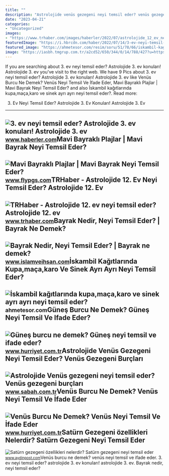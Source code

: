 ```yaml
---
title: ""
description: "Astrolojide venüs gezegeni neyi temsil eder? venüs gezegeni burçları"
date: "2023-04-21"
categories:
- "Uncategorized"
images:
- "https://www.trhaber.com/images/haberler/2022/07/astrolojide_12_ev_neyi_temsil_eder_astrolojide_12_ev_konulari_ne_h56951_cb027.jpg"
featuredImage: "https://i.hbrcdn.com/haber/2022/07/14/3-ev-neyi-temsil-eder-astrolojide-3-ev-15076594_377_amp.jpg"
featured_image: "https://ahmetesor.com/resim/soru/51/78/66/iskambil-kagitlarinda-kupamacakaro-ve-sinek-ayri-ayri-neyi-temsil-eder-5178662928.jpg"
image: "https://iasbh.tmgrup.com.tr/a2cd52/650/344/0/14/788/427?u=https://isbh.tmgrup.com.tr/sbh/2021/12/14/venus-gezegeni-neyi-temsil-eder-venus-burclari-nasil-etkiler-e1-1639482343615.jpg"
---
```


If you are searching about 3. ev neyi temsil eder? Astrolojide 3. ev konuları! Astrolojide 3. ev you've visit to the right web. We have 9 Pics about 3. ev neyi temsil eder? Astrolojide 3. ev konuları! Astrolojide 3. ev like Venüs Burcu Ne Demek? Venüs Neyi Temsil Ve İfade Eder, Mavi Bayraklı Plajlar | Mavi Bayrak Neyi Temsil Eder? and also İskambil kağıtlarında kupa,maça,karo ve sinek ayrı ayrı neyi temsil eder?. Read more:

3. Ev Neyi Temsil Eder? Astrolojide 3. Ev Konuları! Astrolojide 3. Ev
---------------------------------------------------------------------

 ![3. ev neyi temsil eder? Astrolojide 3. ev konuları! Astrolojide 3. ev](https://i.hbrcdn.com/haber/2022/07/14/3-ev-neyi-temsil-eder-astrolojide-3-ev-15076594_377_amp.jpg) <small>www.haberler.com</small>Mavi Bayraklı Plajlar | Mavi Bayrak Neyi Temsil Eder?
-----------------------------------------------------

 ![Mavi Bayraklı Plajlar | Mavi Bayrak Neyi Temsil Eder?](https://www.flypgs.com/blog/wp-content/uploads/2019/09/mavi-bayrakli-plajlar-marinalar-768x469.jpg) <small>www.flypgs.com</small>TRHaber - Astrolojide 12. Ev Neyi Temsil Eder? Astrolojide 12. Ev
-----------------------------------------------------------------

 ![TRHaber - Astrolojide 12. ev neyi temsil eder? Astrolojide 12. ev](https://www.trhaber.com/images/haberler/2022/07/astrolojide_12_ev_neyi_temsil_eder_astrolojide_12_ev_konulari_ne_h56951_cb027.jpg) <small>www.trhaber.com</small>Bayrak Nedir, Neyi Temsil Eder? | Bayrak Ne Demek?
--------------------------------------------------

 ![Bayrak Nedir, Neyi Temsil Eder? | Bayrak ne demek?](https://www.islamveihsan.com/wp-content/uploads/2022/10/bayrak-nedir-neyi-temsil-eder-189114.jpg) <small>www.islamveihsan.com</small>İskambil Kağıtlarında Kupa,maça,karo Ve Sinek Ayrı Ayrı Neyi Temsil Eder?
-------------------------------------------------------------------------

 ![İskambil kağıtlarında kupa,maça,karo ve sinek ayrı ayrı neyi temsil eder?](https://ahmetesor.com/resim/soru/51/78/66/iskambil-kagitlarinda-kupamacakaro-ve-sinek-ayri-ayri-neyi-temsil-eder-5178662928.jpg) <small>ahmetesor.com</small>Güneş Burcu Ne Demek? Güneş Neyi Temsil Ve Ifade Eder?
------------------------------------------------------

 ![Güneş burcu ne demek? Güneş neyi temsil ve ifade eder?](https://i4.hurimg.com/i/hurriyet/75/750x422/62e3e91b4e3fe019f0b06c61.jpg) <small>www.hurriyet.com.tr</small>Astrolojide Venüs Gezegeni Neyi Temsil Eder? Venüs Gezegeni Burçları
--------------------------------------------------------------------

 ![Astrolojide Venüs gezegeni neyi temsil eder? Venüs gezegeni burçları](https://iasbh.tmgrup.com.tr/a2cd52/650/344/0/14/788/427?u=https://isbh.tmgrup.com.tr/sbh/2021/12/14/venus-gezegeni-neyi-temsil-eder-venus-burclari-nasil-etkiler-e1-1639482343615.jpg) <small>www.sabah.com.tr</small>Venüs Burcu Ne Demek? Venüs Neyi Temsil Ve İfade Eder
-----------------------------------------------------

 ![Venüs Burcu Ne Demek? Venüs Neyi Temsil Ve İfade Eder](https://i4.hurimg.com/i/hurriyet/75/750x422/62e3f1304e3fe10b9865df14.jpg) <small>www.hurriyet.com.tr</small>Satürn Gezegeni özellikleri Nelerdir? Satürn Gezegeni Neyi Temsil Eder
----------------------------------------------------------------------

 ![Satürn gezegeni özellikleri nelerdir? Satürn gezegeni neyi temsil eder](https://aydinpostcom.teimg.com/crop/1280x720/aydinpost-com/images/haberler/2021/02/saturn-gezegeni-ozellikleri-nelerdir-saturn-gezegeni-neyi-temsil-eder-saturn-hakkinda-bilgiler_K1zgNhLEGG.jpg) <small>www.aydinpost.com</small>Venüs burcu ne demek? venüs neyi temsil ve i̇fade eder. 3. ev neyi temsil eder? astrolojide 3. ev konuları! astrolojide 3. ev. Bayrak nedir, neyi temsil eder?

